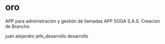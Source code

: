 
# oro
APP para administración y gestión de llamadas APP SOGA S.A.S.
Creacion de Branchs:

juan
alejandro
jefe_desarrollo
desarrollo